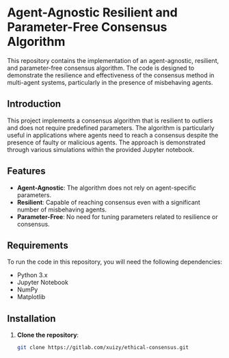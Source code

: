 # Agent-Agnostic Resilient and Parameter-Free Consensus Algorithm

This repository contains the implementation of an agent-agnostic, resilient, and parameter-free consensus algorithm. The code is designed to demonstrate the resilience and effectiveness of the consensus method in multi-agent systems, particularly in the presence of misbehaving agents.

## Introduction

This project implements a consensus algorithm that is resilient to outliers and does not require predefined parameters. The algorithm is particularly useful in applications where agents need to reach a consensus despite the presence of faulty or malicious agents. The approach is demonstrated through various simulations within the provided Jupyter notebook.

## Features

- **Agent-Agnostic**: The algorithm does not rely on agent-specific parameters.
- **Resilient**: Capable of reaching consensus even with a significant number of misbehaving agents.
- **Parameter-Free**: No need for tuning parameters related to resilience or consensus.

## Requirements

To run the code in this repository, you will need the following dependencies:

- Python 3.x
- Jupyter Notebook
- NumPy
- Matplotlib

## Installation

1. **Clone the repository**:
   ```bash
   git clone https://gitlab.com/xuizy/ethical-consensus.git
